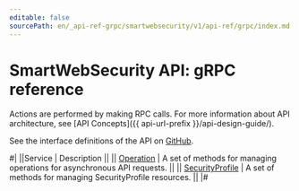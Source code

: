 ```yaml
---
editable: false
sourcePath: en/_api-ref-grpc/smartwebsecurity/v1/api-ref/grpc/index.md
---
```


# SmartWebSecurity API: gRPC reference

Actions are performed by making RPC calls. For more information about API architecture, see [API Concepts]({{ api-url-prefix }}/api-design-guide/).

See the interface definitions of the API on [GitHub](https://github.com/yandex-cloud/cloudapi).

#|
||Service | Description ||
|| [Operation](Operation/index.md) | A set of methods for managing operations for asynchronous API requests. ||
|| [SecurityProfile](SecurityProfile/index.md) | A set of methods for managing SecurityProfile resources. ||
|#